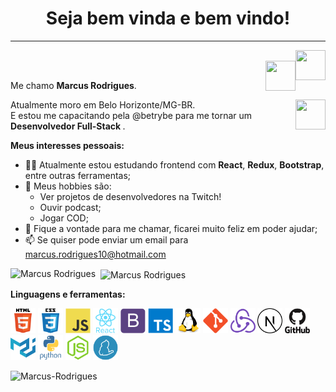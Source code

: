 <h1 align="center"> Seja bem vinda e bem vindo! </h1>
<hr />
<a href="https://github.com/marcusrodriguesdev" target="_blank">
  <img align="right" src="https://cdn.iconscout.com/icon/free/png-256/github-108-438008.png" width="48px" height="48px">
</a><br />
<a href="https://www.instagram.com/m4rcusvini/?hl=pt-br" target="_blank">
  <img align="right" src="https://cdn.icon-icons.com/icons2/1211/PNG/512/1491579602-yumminkysocialmedia36_83067.png" width="48px" height="48px">
</a><br />
<p align="left" >
Me chamo <b> Marcus Rodrigues</b>.
</p>
<a href="https://www.linkedin.com/in/marcusrodriguesdev/" target="_blank">
  <img align="right" src="https://i.ibb.co/Kx2GSrT/linkedin.png" width="48px" height="48px">
</a>
<p align="left" >
Atualmente moro em Belo Horizonte/MG-BR.<br />
E estou me capacitando pela @betrybe para me tornar um <b>Desenvolvedor Full-Stack </b>.
</p>

**Meus interesses pessoais:**

<!-- <img align="right" alt="GIF" src="https://octocat-generator-assets.githubusercontent.com/my-octocat-1625578977646.png" width="400px" /> -->

- :man_technologist: Atualmente estou estudando frontend com **React**, **Redux**, **Bootstrap**, entre outras ferramentas;
- 👾 Meus hobbies são: 
  - Ver projetos de desenvolvedores na Twitch!
  - Ouvir podcast;
  - Jogar COD;
- 💬 Fique a vontade para me chamar, ficarei muito feliz em poder ajudar;
- 📫 Se quiser pode enviar um email para marcus.rodrigues10@hotmail.com

<p>
  <img align="left" src="https://github-readme-stats.vercel.app/api/top-langs/?username=marcusrodriguesdev&layout=compact&theme=dark" alt="Marcus Rodrigues" />
</p>
<p>&nbsp;
  <img align="center" src="https://github-readme-stats.vercel.app/api?username=marcusrodriguesdev&show_icons=true&theme=dark" alt="Marcus Rodrigues" />
</p>

**Linguagens e ferramentas:**  

<p align="left">
  <img src="https://raw.githubusercontent.com/devicons/devicon/master/icons/html5/html5-original-wordmark.svg" alt="html5" width="40" height="40"/> 
  <img src="https://raw.githubusercontent.com/devicons/devicon/master/icons/css3/css3-original-wordmark.svg" alt="css3" width="40" height="40"/> 
  <img src="https://raw.githubusercontent.com/devicons/devicon/master/icons/javascript/javascript-original.svg" alt="javascript" width="40" height="40"/> 
  <img src="https://raw.githubusercontent.com/devicons/devicon/master/icons/react/react-original-wordmark.svg" alt="react" width="40" height="40"/> 
  <img src="https://raw.githubusercontent.com/devicons/devicon/master/icons/bootstrap/bootstrap-plain.svg" alt="Bootstrap" width="40" height="40" />
  <img src="https://raw.githubusercontent.com/devicons/devicon/master/icons/typescript/typescript-plain.svg" alt="typescript" width="40" height="40" />
  <img src="https://raw.githubusercontent.com/devicons/devicon/master/icons/linux/linux-original.svg" alt="linux" width="40" height="40" />
  <img src="https://raw.githubusercontent.com/devicons/devicon/master/icons/git/git-original.svg" alt="git" width="40" height="40"/> 
  <img src="https://raw.githubusercontent.com/devicons/devicon/master/icons/redux/redux-original.svg" alt="redux" width="40" height="40"/>
  <img src="https://raw.githubusercontent.com/devicons/devicon/master/icons/nextjs/nextjs-line.svg" alt="nextjs" width="40" height="40"/>
  <img src="https://raw.githubusercontent.com/devicons/devicon/master/icons/github/github-original-wordmark.svg" alt="github" width="40" height="40"/>
  <img src="https://github.com/devicons/devicon/blob/master/icons/materialui/materialui-original.svg" alt="materialui" width="40" height="40"/>
  <img src="https://github.com/devicons/devicon/blob/master/icons/python/python-original-wordmark.svg" alt="python" width="40" height="40"/>
  <img src="https://github.com/devicons/devicon/blob/master/icons/nodejs/nodejs-original.svg" alt="nodejs" width="40" height="40"/>
  <img src="https://github.com/devicons/devicon/blob/master/icons/yarn/yarn-original.svg" alt="yarn" width="40" height="40"/>
</p> 

<p align="left"> <img src="https://profile-counter.glitch.me/marcusrodriguesdev/count.svg" alt="Marcus-Rodrigues" /> </p>

